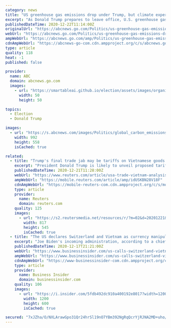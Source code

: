 ```yaml
---
category: news
title: "US greenhouse gas emissions drop under Trump, but climate experts aren’t celebrating"
excerpt: "As Donald Trump prepares to leave office, U.S. greenhouse gas emissions are plunging to levels not seen in decades. But experts say it isn’t happening fast enough."
publishedDateTime: 2020-12-22T11:14:00Z
originalUrl: "https://abcnews.go.com/Politics/us-greenhouse-gas-emissions-drop-trump-climate-experts/story?id=74848440"
webUrl: "https://abcnews.go.com/Politics/us-greenhouse-gas-emissions-drop-trump-climate-experts/story?id=74848440"
ampWebUrl: "https://abcnews.go.com/amp/Politics/us-greenhouse-gas-emissions-drop-trump-climate-experts/story?id=74848440"
cdnAmpWebUrl: "https://abcnews-go-com.cdn.ampproject.org/c/s/abcnews.go.com/amp/Politics/us-greenhouse-gas-emissions-drop-trump-climate-experts/story?id=74848440"
type: article
quality: 118
heat: -1
published: false

provider:
  name: ABC
  domain: abcnews.go.com
  images:
    - url: "https://smartableai.github.io/election/assets/images/organizations/abcnews.go.com-50x50.jpg"
      width: 50
      height: 50

topics:
  - Election
  - Donald Trump

images:
  - url: "https://s.abcnews.com/images/Politics/global_carbon_emissions-01-ap-iwb-201221_1608581335568_hpMain_16x9_992.jpg"
    width: 992
    height: 558
    isCached: true

related:
  - title: "Trump's final trade jab may be tariffs on Vietnamese goods - experts"
    excerpt: "President Donald Trump is likely to unveil proposed tariffs on Vietnamese goods before he leaves office in January, currency and trade experts say, after the U.S. Treasury branded the growing U.S. trade partner a \"currency manipulator\" last week."
    publishedDateTime: 2020-12-21T11:28:00Z
    webUrl: "https://www.reuters.com/article/usa-trade-vietnam-analysis-idUSKBN28V18F"
    ampWebUrl: "https://mobile.reuters.com/article/amp/idUSKBN28V18F"
    cdnAmpWebUrl: "https://mobile-reuters-com.cdn.ampproject.org/c/s/mobile.reuters.com/article/amp/idUSKBN28V18F"
    type: article
    provider:
      name: Reuters
      domain: reuters.com
    quality: 125
    images:
      - url: "https://s2.reutersmedia.net/resources/r/?m=02&d=20201221&t=2&i=1545288910&w=&fh=545px&fw=&ll=&pl=&sq=&r=LYNXMPEGBK0NB"
        width: 817
        height: 545
        isCached: true
  - title: "The US declares Switzerland and Vietnam as currency manipulators in the final days of Trump's administration"
    excerpt: "Joe Biden's incoming administration, according to a chief emerging markets strategist."
    publishedDateTime: 2020-12-17T21:21:00Z
    webUrl: "https://www.businessinsider.com/us-calls-switzerland-vietnam-manipulators-in-trump-trade-shot-2020-12"
    ampWebUrl: "https://www.businessinsider.com/us-calls-switzerland-vietnam-manipulators-in-trump-trade-shot-2020-12?amp"
    cdnAmpWebUrl: "https://www-businessinsider-com.cdn.ampproject.org/c/s/www.businessinsider.com/us-calls-switzerland-vietnam-manipulators-in-trump-trade-shot-2020-12?amp"
    type: article
    provider:
      name: Business Insider
      domain: businessinsider.com
    quality: 106
    images:
      - url: "https://i.insider.com/5fdb492dc910a400192e8017?width=1200&format=jpeg"
        width: 1200
        height: 600
        isCached: true

secured: "7xJZha/O/NXLArawGpo31Qr24hrSl19nO7YBm392NgRqQcrYjRJNA2MD+uho/FesBk5n07iTCYu0eqMTcS8YvMSk7Xfr+Nf22kK5dGv1x4NrScZKyIgoPwLr1YRPgSTUAWNB8BxqZ/kS1FlIvA1QsuqxcQKSpr9yifbC/7lphoImsJwOPeuDL92BuEZ229XxUlr3Ujd4fgylgIziw1Y4sovV8WQYgMHcdAPv14GnFsA3WnSH2xlvoMOoKfsWrrBdTVg/tHEkHTq3uViZW+wHfUPdAx349N/cUVZYgG2CXFInuhZ2EqA9l9m15J6TP+eii8aWuutgiE4xUNSwgP3p+t3kgkz90rEizHnBtTvsa+k=;gkjujYTpuvHBOFDTIXQF8A=="
---
```


